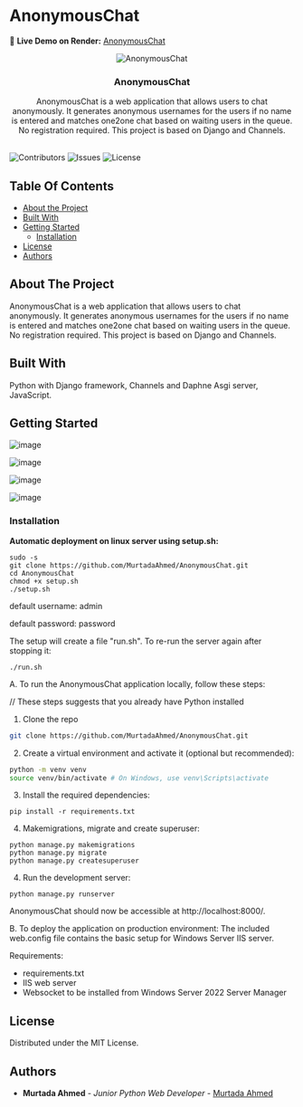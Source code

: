 # AnonymousChat
🚀 **Live Demo on Render:** <a href="https://anonymouschat-1f2d.onrender.com/" target="_blank">AnonymousChat</a>

<p align="center">
  <img src="https://github.com/MurtadaAhmed/AnonymousChat/assets/108568451/278445d1-76ed-40fd-b7f0-692c3872de9f" alt="AnonymousChat" />

</p>

<p align="center">
  

  <h3 align="center">AnonymousChat</h3>

  <p align="center">
    AnonymousChat is a web application that allows users to chat anonymously. It generates anonymous usernames for the users if no name is entered and matches one2one chat based on waiting users in the queue. No registration required. This project is based on Django and Channels.
    <br/>
    <br/>
  
  </p>
</p>

![Contributors](https://img.shields.io/github/contributors/MurtadaAhmed/AnonymousChat?color=dark-green) ![Issues](https://img.shields.io/github/issues/MurtadaAhmed/AnonymousChat) ![License](https://img.shields.io/github/license/MurtadaAhmed/AnonymousChat) 

## Table Of Contents

* [About the Project](#about-the-project)
* [Built With](#built-with)
* [Getting Started](#getting-started)
  * [Installation](#installation)
* [License](#license)
* [Authors](#authors)

## About The Project

AnonymousChat is a web application that allows users to chat anonymously. It generates anonymous usernames for the users if no name is entered and matches one2one chat based on waiting users in the queue. No registration required. This project is based on Django and Channels.

## Built With

Python with Django framework, Channels and Daphne Asgi server, JavaScript.

## Getting Started
![image](https://github.com/MurtadaAhmed/AnonymousChat/assets/108568451/94e5af61-5850-4511-90e9-03d6ecb3689d)

![image](https://github.com/MurtadaAhmed/AnonymousChat/assets/108568451/d96bd2be-1991-4faf-83d1-58e5400a8fae)

![image](https://github.com/MurtadaAhmed/AnonymousChat/assets/108568451/0155bbfb-ea1e-43d0-8612-f94f3a30bc52)

![image](https://github.com/MurtadaAhmed/AnonymousChat/assets/108568451/72bdcdfe-750f-4258-827e-d2680d24a225)

### Installation

**Automatic deployment on linux server using setup.sh:**

```
sudo -s
git clone https://github.com/MurtadaAhmed/AnonymousChat.git
cd AnonymousChat
chmod +x setup.sh
./setup.sh
```

default username: admin

default password: password

The setup will create a file "run.sh". To re-run the server again after stopping it:

```
./run.sh
```

A. To run the AnonymousChat application locally, follow these steps:

// These steps suggests that you already have Python installed

1. Clone the repo

```sh
git clone https://github.com/MurtadaAhmed/AnonymousChat.git
```

2. Create a virtual environment and activate it (optional but recommended):

```sh
python -m venv venv
source venv/bin/activate # On Windows, use venv\Scripts\activate
```

3. Install the required dependencies:

```
pip install -r requirements.txt
```

4. Makemigrations, migrate and create superuser:
```
python manage.py makemigrations
python manage.py migrate
python manage.py createsuperuser
```

4. Run the development server:
```
python manage.py runserver
```

AnonymousChat should now be accessible at http://localhost:8000/.

B. To deploy the application on production environment:
The included web.config file contains the basic setup for Windows Server IIS server.

Requirements:
- requirements.txt
- IIS web server
- Websocket to be installed from Windows Server 2022 Server Manager

## License

Distributed under the MIT License.

## Authors

* **Murtada Ahmed** - *Junior Python Web Developer* - [Murtada Ahmed](https://github.com/MurtadaAhmed) 

